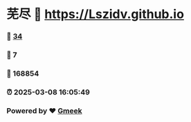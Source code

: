 # 芜尽 :link: https://Lszidv.github.io 
### :page_facing_up: [34](https://Lszidv.github.io/tag.html) 
### :speech_balloon: 7 
### :hibiscus: 168854 
### :alarm_clock: 2025-03-08 16:05:49 
### Powered by :heart: [Gmeek](https://github.com/Meekdai/Gmeek)
